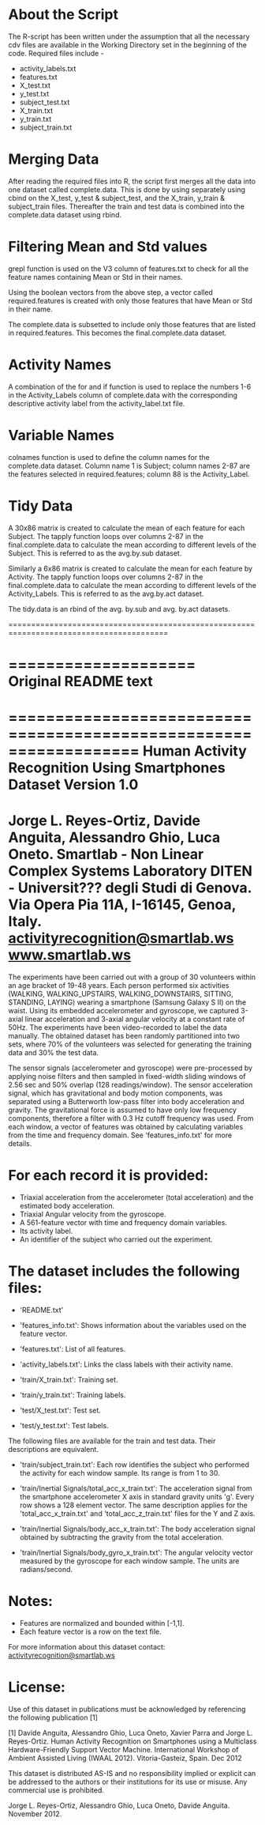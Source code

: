 About the Script
================
The R-script has been written under the assumption that all the necessary cdv files are available in the Working Directory set in the beginning of the code. Required files include - 
- activity_labels.txt
- features.txt
- X_test.txt
- y_test.txt
- subject_test.txt
- X_train.txt
- y_train.txt
- subject_train.txt


Merging Data
=============
After reading the required files into R, the script first merges all the data into one dataset called complete.data. This is done by using separately using cbind on the X_test, y_test & subject_test, and the X_train, y_train & subject_train files. Thereafter the train and test data is combined into the complete.data dataset using rbind. 


Filtering Mean and Std values
=============================
grepl function is used on the V3 column of features.txt to check for all the feature names containing Mean or Std in their names. 

Using the boolean vectors from the above step, a vector called required.features is created with only those features that have Mean or Std in their name. 

The complete.data is subsetted to include only those features that are listed in required.features. This becomes the final.complete.data dataset.


Activity Names
==============
A combination of the for and if function is used to replace the numbers 1-6 in the Activity_Labels column of complete.data with the corresponding descriptive activity label from the activity_label.txt file. 


Variable Names
==============
colnames function is used to define the column names for the complete.data dataset. Column name 1 is Subject; column names 2-87 are the features selected in required.features; column 88 is the Activity_Label. 


Tidy Data
=========
A 30x86 matrix is created to calculate the mean of each feature for each Subject. The tapply function loops over columns 2-87 in the final.complete.data to calculate the mean according to different levels of the Subject. This is referred to as the avg.by.sub dataset.

Similarly a 6x86 matrix is created to calculate the mean for each feature by Activity. The tapply function loops over columns 2-87 in the final.complete.data to calculate the mean according to different levels of the Activity_Labels. This is referred to as the avg.by.act dataset.

The tidy.data is an rbind of the avg. by.sub and avg. by.act datasets.

=========================================================================================
  
====================  
Original README text
====================

==================================================================
Human Activity Recognition Using Smartphones Dataset
Version 1.0
==================================================================
Jorge L. Reyes-Ortiz, Davide Anguita, Alessandro Ghio, Luca Oneto.
Smartlab - Non Linear Complex Systems Laboratory
DITEN - Universit??? degli Studi di Genova.
Via Opera Pia 11A, I-16145, Genoa, Italy.
activityrecognition@smartlab.ws
www.smartlab.ws
==================================================================
  
The experiments have been carried out with a group of 30 volunteers within an age bracket of 19-48 years. Each person performed six activities (WALKING, WALKING_UPSTAIRS, WALKING_DOWNSTAIRS, SITTING, STANDING, LAYING) wearing a smartphone (Samsung Galaxy S II) on the waist. Using its embedded accelerometer and gyroscope, we captured 3-axial linear acceleration and 3-axial angular velocity at a constant rate of 50Hz. The experiments have been video-recorded to label the data manually. The obtained dataset has been randomly partitioned into two sets, where 70% of the volunteers was selected for generating the training data and 30% the test data. 

The sensor signals (accelerometer and gyroscope) were pre-processed by applying noise filters and then sampled in fixed-width sliding windows of 2.56 sec and 50% overlap (128 readings/window). The sensor acceleration signal, which has gravitational and body motion components, was separated using a Butterworth low-pass filter into body acceleration and gravity. The gravitational force is assumed to have only low frequency components, therefore a filter with 0.3 Hz cutoff frequency was used. From each window, a vector of features was obtained by calculating variables from the time and frequency domain. See 'features_info.txt' for more details. 

For each record it is provided:
======================================
  
  - Triaxial acceleration from the accelerometer (total acceleration) and the estimated body acceleration.
- Triaxial Angular velocity from the gyroscope. 
- A 561-feature vector with time and frequency domain variables. 
- Its activity label. 
- An identifier of the subject who carried out the experiment.

The dataset includes the following files:
=========================================
  
- 'README.txt'

- 'features_info.txt': Shows information about the variables used on the feature vector.

- 'features.txt': List of all features.

- 'activity_labels.txt': Links the class labels with their activity name.

- 'train/X_train.txt': Training set.

- 'train/y_train.txt': Training labels.

- 'test/X_test.txt': Test set.

- 'test/y_test.txt': Test labels.

The following files are available for the train and test data. Their descriptions are equivalent. 

- 'train/subject_train.txt': Each row identifies the subject who performed the activity for each window sample. Its range is from 1 to 30. 

- 'train/Inertial Signals/total_acc_x_train.txt': The acceleration signal from the smartphone accelerometer X axis in standard gravity units 'g'. Every row shows a 128 element vector. The same description applies for the 'total_acc_x_train.txt' and 'total_acc_z_train.txt' files for the Y and Z axis. 

- 'train/Inertial Signals/body_acc_x_train.txt': The body acceleration signal obtained by subtracting the gravity from the total acceleration. 

- 'train/Inertial Signals/body_gyro_x_train.txt': The angular velocity vector measured by the gyroscope for each window sample. The units are radians/second. 

Notes: 
======
- Features are normalized and bounded within [-1,1].
- Each feature vector is a row on the text file.

For more information about this dataset contact: activityrecognition@smartlab.ws

License:
========
Use of this dataset in publications must be acknowledged by referencing the following publication [1] 

[1] Davide Anguita, Alessandro Ghio, Luca Oneto, Xavier Parra and Jorge L. Reyes-Ortiz. Human Activity Recognition on Smartphones using a Multiclass Hardware-Friendly Support Vector Machine. International Workshop of Ambient Assisted Living (IWAAL 2012). Vitoria-Gasteiz, Spain. Dec 2012

This dataset is distributed AS-IS and no responsibility implied or explicit can be addressed to the authors or their institutions for its use or misuse. Any commercial use is prohibited.

Jorge L. Reyes-Ortiz, Alessandro Ghio, Luca Oneto, Davide Anguita. November 2012.
